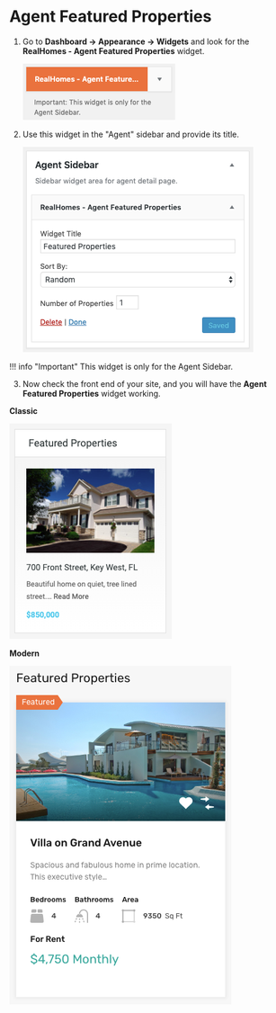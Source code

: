 # Agent Featured Properties

1. Go to **Dashboard → Appearance → Widgets** and look for the **RealHomes - Agent Featured Properties** widget.

   ![RealHomes Agent Featured Properties Widget](images/widgets/agent-featured-properties-widget.png)

2. Use this widget in the "Agent" sidebar and provide its title.

   ![RealHomes Agent Featured Properties Widget Settings](images/widgets/agent-featured-properties-widget-settings.png)

!!! info "Important"
    This widget is only for the Agent Sidebar.

3. Now check the front end of your site, and you will have the **Agent Featured Properties** widget working.

**Classic**

![RealHomes Agent Featured Properties Widget Classic](images/widgets/agent-featured-properties-widget-frontend.png)

**Modern**

![RealHomes Agent Featured Properties Widget Modern](images/widgets/agent-featured-properties-widget-frontend-mod.png)
